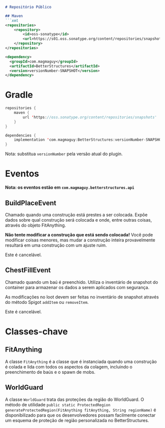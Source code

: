 ```markdown
# Repositório Público

## Maven
```xml
<repositories>
    <repository>
        <id>oss-sonatype</id>
        <url>https://s01.oss.sonatype.org/content/repositories/snapshots/</url>
    </repository>
</repositories>

<dependency>
  <groupId>com.magmaguy</groupId>
  <artifactId>BetterStructures</artifactId>
  <version>versionNumber-SNAPSHOT</version>
</dependency>
```

# Gradle
```kt
repositories {
    maven {
        url 'https://oss.sonatype.org/content/repositories/snapshots'
    }
}

dependencies {
    implementation 'com.magmaguy:BetterStructures:versionNumber-SNAPSHOT'
}
```

Nota: substitua `versionNumber` pela versão atual do plugin.

# Eventos

**Nota: os eventos estão em `com.magmaguy.betterstructures.api`**

## BuildPlaceEvent

Chamado quando uma construção está prestes a ser colocada. Expõe dados sobre qual construção será colocada e onde, entre outras coisas, através do objeto FitAnything.

**Não tente modificar a construção que está sendo colocada!** Você pode modificar coisas menores, mas mudar a construção inteira provavelmente resultará em uma construção com um ajuste ruim.

Este é cancelável.

## ChestFillEvent

Chamado quando um baú é preenchido. Utiliza o inventário de snapshot do container para armazenar os dados a serem aplicados com segurança.

As modificações no loot devem ser feitas no inventário de snapshot através do método Spigot `addItem` ou `removeItem`.

Este é cancelável.

# Classes-chave

## FitAnything

A classe `FitAnything` é a classe que é instanciada quando uma construção é colada e lida com todos os aspectos da colagem, incluindo o preenchimento de baús e o spawn de mobs.

## WorldGuard

A classe `WorldGuard` trata das proteções da região do WorldGuard. O método de utilidade `public static ProtectedRegion generateProtectedRegion(FitAnything fitAnything, String regionName)` é disponibilizado para que os desenvolvedores possam facilmente conectar um esquema de proteção de região personalizada no BetterStructures.

```
